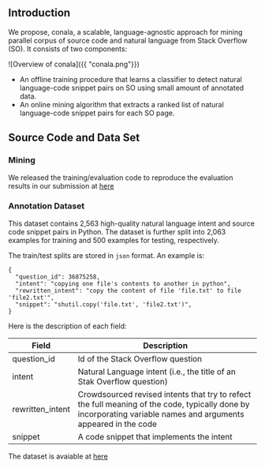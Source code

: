 ## Introduction

We propose, conala, a scalable, language-agnostic approach for mining parallel corpus of source code and natural language from Stack Overflow (SO). It consists of two components:

![Overview of conala]({{ "conala.png"}})

* An offline training procedure that learns a classifier to detect natural language-code snippet pairs on SO using small amount of annotated data.
* An online mining algorithm that extracts a ranked list of natural language-code snippet pairs for each SO page.

## Source Code and Data Set

### Mining 

We released the training/evaluation code to reproduce the evaluation results in our submission at [here](https://github.com/conala-anonymous/sominer)

### Annotation Dataset

This dataset contains 2,563 high-quality natural language intent and source code snippet pairs in Python. The dataset is further split into 2,063 examples for training and 500 examples for testing, respectively.

The train/test splits are stored in `json` format. An example is:

```
{
  "question_id": 36875258,
  "intent": "copying one file's contents to another in python", 
  "rewritten_intent": "copy the content of file 'file.txt' to file 'file2.txt'", 
  "snippet": "shutil.copy('file.txt', 'file2.txt')", 
}
```

Here is the description of each field:

Field | Description
------------ | -------------
question_id | Id of the Stack Overflow question
intent | Natural Language intent (i.e., the title of an Stak Overflow question)
rewritten_intent | Crowdsourced revised intents that try to refect the full meaning of the code, typically done by incorporating variable names and arguments appeared in the code
snippet | A code snippet that implements the intent

The dataset is avaiable at [here](conala_annotations.zip)
